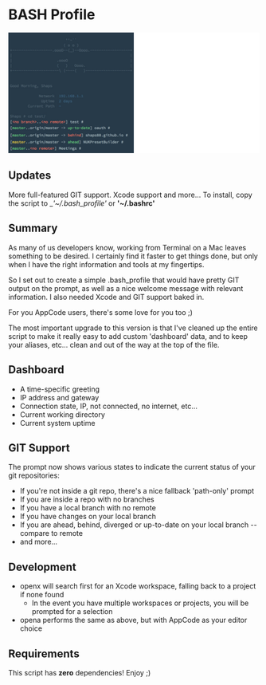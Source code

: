 BASH Profile
============

<img src="https://raw.githubusercontent.com/shaps80/bash/master/git-messages.jpg" name="Bash Login Script"/>

## Updates

More full-featured GIT support. Xcode support and more...
To install, copy the script to __'~/._bash_profile'__ or __'~/.bashrc'__

## Summary

As many of us developers know, working from Terminal on a Mac leaves something to be desired. 
I certainly find it faster to get things done, but only when I have the right information and tools at my fingertips.

So I set out to create a simple .bash_profile that would have pretty GIT output on the prompt, as well as a nice welcome message with relevant information. I also needed Xcode and GIT support baked in. 

For you AppCode users, there's some love for you too ;)

The most important upgrade to this version is that I've cleaned up the entire script to make it really easy to add custom 'dashboard' data, and to keep your aliases, etc... clean and out of the way at the top of the file.

## Dashboard

* A time-specific greeting
* IP address and gateway
* Connection state, IP, not connected, no internet, etc...
* Current working directory
* Current system uptime

## GIT Support

The prompt now shows various states to indicate the current status of your git repositories:

* If you're not inside a git repo, there's a nice fallback 'path-only' prompt
* If you are inside a repo with no branches
* If you have a local branch with no remote
* If you have changes on your local branch
* If you are ahead, behind, diverged or up-to-date on your local branch -- compare to remote
* and more... 

## Development

* openx will search first for an Xcode workspace, falling back to a project if none found
  - In the event you have multiple workspaces or projects, you will be prompted for a selection
* opena performs the same as above, but with AppCode as your editor choice

Requirements
------------

This script has **zero** dependencies! Enjoy ;)
